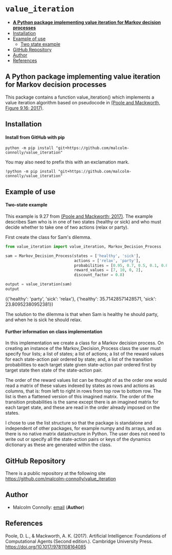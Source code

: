 # `value_iteration`
- [**A Python package implementing value iteration for Markov decision processes**](#)
- [Installation](#installation)
- [Example of use](#example-of-use)
  - [Two state example](#two-state-example)
- [GitHub Repository](#github-repository)
- [Author](#author)
- [References](#references)


## A Python package implementing value iteration for Markov decision processes

This package contains a function value_iteration() which implements a value iteration algorithm based on pseudocode in [(Poole and Mackworth, Figure 9.16; 2017)]. 

[(Poole and Mackworth, Figure 9.16; 2017)]: https://artint.info/2e/html2e/ArtInt2e.Ch9.S5.SS2.html



## Installation

#### Install from GitHub with pip

    python -m pip install "git+https://github.com/malcolm-connolly/value_iteration"

You may also need to prefix this with an exclamation mark.

    !python -m pip install "git+https://github.com/malcolm-connolly/value_iteration"

## Example of use

#### Two-state example

This example is 9.27 from [(Poole and Mackworth; 2017)]. The example describes Sam who is in one of two states (healthy or sick) and who must decide whether to take one of two actions (relax or party). 

[(Poole and Mackworth; 2017)]: https://artint.info/2e/html2e/ArtInt2e.Ch9.S5.html#Ch9.Thmciexamplered27

First create the class for Sam's dilemma. 

``` python
from value_iteration import value_iteration, Markov_Decision_Process

sam = Markov_Decision_Process(states = ['healthy', 'sick'],
                              actions = ['relax', 'party'],
                              probabilities = [0.95, 0.7, 0.5, 0.1, 0.05, 0.3, 0.5, 0.9],
                              reward_values = [7, 10, 0, 2],
                              discount_factor = 0.8)

output = value_iteration(sam)
output
```

  ({'healthy': 'party', 'sick': 'relax'},
  {'healthy': 35.71428571428571, 'sick': 23.80952380952381})

The solution to the dilemma is that when Sam is healthy he should party, and when he is sick he should relax. 
    

#### Further information on class implementation

In this implementation we create a class for a Markov decision process. On creating an instance of the Markov_Decision_Process class the user must specify four lists; a list of states; a list of actions; a list of the reward values for each state-action pair ordered by state; and, a list of the transition probabilities to each target state given state-action pair ordered first by target state then state of the state-action pair. 

The order of the reward values list can be thought of as the order one would read a matrix of these values indexed by states as rows and actions as columns, that is: from left to right in rows from top row to bottom row. The list is then a flattened version of this imagined matrix. The order of the transition probabilities is the same except there is an imagined matrix for each target state, and these are read in the order already imposed on the states.

I chose to use the list structure so that the package is standalone and independent of other packages, for example numpy and its arrays, and as there is no native matrix datastructure in Python. The user does not need to write out or specify all the state-action pairs or keys of the dynamics dictionary as these are generated within the class. 


## GitHub Repository

There is a public repository at the following site <https://github.com/malcolm-connolly/value_iteration>

## Author

- Malcolm Connolly: [email](mailto:m.connolly4@lancaster.ac.uk) (**Author**)

## References

Poole, D. L., & Mackworth, A. K. (2017). Artificial Intelligence: Foundations of Computational Agents (Second edition.). Cambridge University Press. <https://doi.org/10.1017/9781108164085>
